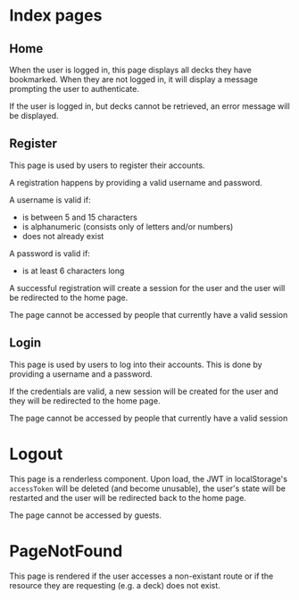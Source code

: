 # Index pages

## Home

When the user is logged in, this page displays all decks they have bookmarked. When they are not logged in, it will display a message prompting the user to authenticate.

If the user is logged in, but decks cannot be retrieved, an error message will be displayed.

## Register

This page is used by users to register their accounts.

A registration happens by providing a valid username and password.

A username is valid if:

- is between 5 and 15 characters
- is alphanumeric (consists only of letters and/or numbers)
- does not already exist

A password is valid if:

- is at least 6 characters long

A successful registration will create a session for the user and the user will be redirected to the home page.

The page cannot be accessed by people that currently have a valid session

## Login

This page is used by users to log into their accounts. This is done by providing a username and a password.

If the credentials are valid, a new session will be created for the user and they will be redirected to the home page.

The page cannot be accessed by people that currently have a valid session

# Logout

This page is a renderless component. Upon load, the JWT in localStorage's `accessToken` will be deleted (and become unusable), the user's state will be restarted and the user will be redirected back to the home page.

The page cannot be accessed by guests.

# PageNotFound

This page is rendered if the user accesses a non-existant route or if the resource they are requesting (e.g. a deck) does not exist.

